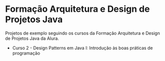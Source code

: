 # Formação Arquitetura e Design de Projetos Java

Projetos de exemplo seguindo os cursos da Formação Arquitetura e Design de Projetos Java da Alura.

- Curso 2 - Design Patterns em Java I: Introdução às boas práticas de programação

